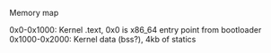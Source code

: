 Memory map

0x0-0x1000: Kernel .text, 0x0 is x86_64 entry point from bootloader
0x1000-0x2000: Kernel data (bss?), 4kb of statics

